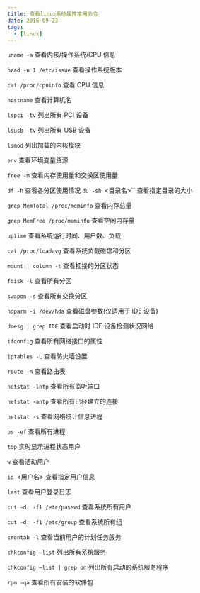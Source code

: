 ```yaml
---
title: 查看linux系统属性常用命令
date: 2016-09-23
tags:
  - [linux]
---
```


`uname -a`
查看内核/操作系统/CPU 信息

`head -n 1 /etc/issue`
查看操作系统版本

`cat /proc/cpuinfo`
查看 CPU 信息

`hostname`
查看计算机名

`lspci -tv`
列出所有 PCI 设备

`lsusb -tv`
列出所有 USB 设备
<!--more-->

`lsmod`
列出加载的内核模块

`env`
查看环境变量资源

`free -m`
查看内存使用量和交换区使用量

`df -h`
查看各分区使用情况
`du -sh `<目录名>``
查看指定目录的大小

`grep MemTotal /proc/meminfo`
查看内存总量

`grep MemFree /proc/meminfo`
查看空闲内存量

`uptime`
查看系统运行时间、用户数、负载

`cat /proc/loadavg`
查看系统负载磁盘和分区

`mount | column -t`
查看挂接的分区状态

`fdisk -l`
查看所有分区

`swapon -s`
查看所有交换分区

`hdparm -i /dev/hda`
查看磁盘参数(仅适用于 IDE 设备)

`dmesg | grep IDE`
查看启动时 IDE 设备检测状况网络

`ifconfig`
查看所有网络接口的属性

`iptables -L`
查看防火墙设置

`route -n`
查看路由表

`netstat -lntp`
查看所有监听端口

`netstat -antp`
查看所有已经建立的连接

`netstat -s`
查看网络统计信息进程

`ps -ef`
查看所有进程

`top`
实时显示进程状态用户

`w`
查看活动用户

`id `<用户名>
查看指定用户信息

`last`
查看用户登录日志

`cut -d: -f1 /etc/passwd`
查看系统所有用户

`cut -d: -f1 /etc/group`
查看系统所有组

`crontab -l`
查看当前用户的计划任务服务

`chkconfig –list`
列出所有系统服务

`chkconfig –list | grep on`
列出所有启动的系统服务程序

`rpm -qa`
查看所有安装的软件包
